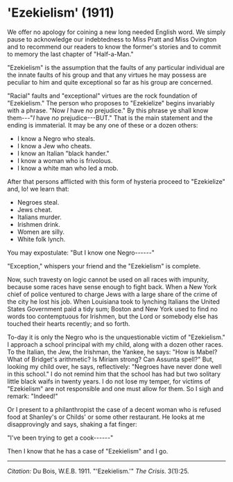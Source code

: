 <!--
title:   'Ezekielism'
author:  Du Bois, W.E.B.
journal: The Crisis
year:    1911
volume:  3
issue:   1
pages:   25
-->

# 'Ezekielism' (1911)

We offer no apology for coining a new long needed English word. We simply pause to acknowledge our indebtedness to Miss Pratt and Miss Ovington and to recommend our readers to know the former's stories and to commit to memory the last chapter of "Half-a-Man."

"Ezekielism" is the assumption that the faults of any particular individual are the innate faults of his group and that any virtues he may possess are peculiar to him and quite exceptional so far as his group are concerned.

"Racial" faults and "exceptional" virtues are the rock foundation of "Ezekielism." The person who proposes to "Ezekielize" begins invariably with a phrase. "Now *I* have *no* prejudice." By this phrase ye shall know them---"*I* have *no* prejudice---BUT." That is the main statement and the ending is immaterial. It may be any one of these or a dozen others:

* I know a Negro who steals.
* I know a Jew who cheats.
* I know an Italian "black hander."
* I know a woman who is frivolous. 
* I know a white man who led a mob. 

After that persons afflicted with this form of hysteria proceed to "Ezekielize" and, lo! we learn that:

* Negroes steal.
* Jews cheat.
* Italians murder.
* Irishmen drink.
* Women are silly.
* White folk lynch.

You may expostulate: "But I know one Negro------"

"Exception," whispers your friend and the "Ezekielism" is complete.

Now, such travesty on logic cannot be used on all races with impunity, because some races have sense enough to fight back. When a New York chief of police ventured to charge Jews with a large share of the crime of the city he lost his job. When Louisiana took to lynching Italians the United States Government paid a tidy sum; Boston and New York used to find no words too contemptuous for Irishmen, but the Lord or somebody else has touched their hearts recently; and so forth.

To-day it is only the Negro who is the unquestionable victim of "Ezekielism." I approach a school principal with my child, along with a dozen other races. To the Italian, the Jew, the Irishman, the Yankee, he says: "How is Mabel? What of Bridget's arithmetic? Is Miriam strong? Can Assunta spell?" But, looking my child over, he says, reflectively: "Negroes have never done well in this school." I do not remind him that the school has had but two solitary little black waifs in twenty years. I do not lose my temper, for victims of "Ezekielism" are not responsible and one must allow for them. So I sigh and remark: "Indeed!"

Or I present to a philanthropist the case of a decent woman who is refused food at Shanley's or Childs' or some other restaurant. He looks at me disapprovingly and says, shaking a fat finger:

"I've been trying to get a cook------"

Then I know that he has a case of "Ezekielism" and I go.

______________

*Citation:* Du Bois, W.E.B. 1911. "'Ezekielism.'" *The Crisis*. 3(1):25.